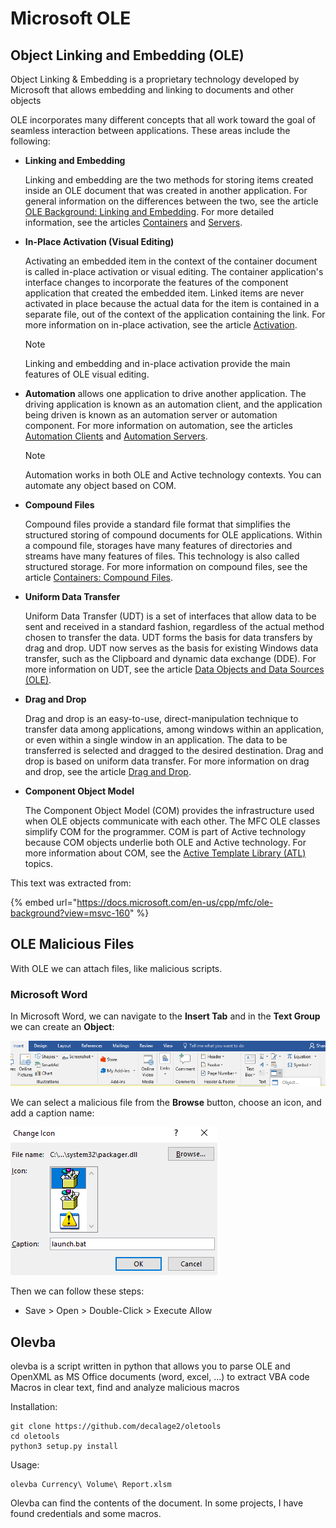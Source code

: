 # Microsoft OLE

## Object Linking and Embedding (OLE)

Object Linking & Embedding is a proprietary technology developed by Microsoft that allows embedding and linking to documents and other objects

OLE incorporates many different concepts that all work toward the goal of seamless interaction between applications. These areas include the following:

*   **Linking and Embedding**

    Linking and embedding are the two methods for storing items created inside an OLE document that was created in another application. For general information on the differences between the two, see the article [OLE Background: Linking and Embedding](https://docs.microsoft.com/en-us/cpp/mfc/ole-background-linking-and-embedding?view=msvc-160). For more detailed information, see the articles [Containers](https://docs.microsoft.com/en-us/cpp/mfc/containers?view=msvc-160) and [Servers](https://docs.microsoft.com/en-us/cpp/mfc/servers?view=msvc-160).
*   **In-Place Activation (Visual Editing)**

    Activating an embedded item in the context of the container document is called in-place activation or visual editing. The container application's interface changes to incorporate the features of the component application that created the embedded item. Linked items are never activated in place because the actual data for the item is contained in a separate file, out of the context of the application containing the link. For more information on in-place activation, see the article [Activation](https://docs.microsoft.com/en-us/cpp/mfc/activation-cpp?view=msvc-160).

    &#x20;Note

    Linking and embedding and in-place activation provide the main features of OLE visual editing.
*   **Automation** allows one application to drive another application. The driving application is known as an automation client, and the application being driven is known as an automation server or automation component. For more information on automation, see the articles [Automation Clients](https://docs.microsoft.com/en-us/cpp/mfc/automation-clients?view=msvc-160) and [Automation Servers](https://docs.microsoft.com/en-us/cpp/mfc/automation-servers?view=msvc-160).

    &#x20;Note

    Automation works in both OLE and Active technology contexts. You can automate any object based on COM.
*   **Compound Files**

    Compound files provide a standard file format that simplifies the structured storing of compound documents for OLE applications. Within a compound file, storages have many features of directories and streams have many features of files. This technology is also called structured storage. For more information on compound files, see the article [Containers: Compound Files](https://docs.microsoft.com/en-us/cpp/mfc/containers-compound-files?view=msvc-160).
*   **Uniform Data Transfer**

    Uniform Data Transfer (UDT) is a set of interfaces that allow data to be sent and received in a standard fashion, regardless of the actual method chosen to transfer the data. UDT forms the basis for data transfers by drag and drop. UDT now serves as the basis for existing Windows data transfer, such as the Clipboard and dynamic data exchange (DDE). For more information on UDT, see the article [Data Objects and Data Sources (OLE)](https://docs.microsoft.com/en-us/cpp/mfc/data-objects-and-data-sources-ole?view=msvc-160).
*   **Drag and Drop**

    Drag and drop is an easy-to-use, direct-manipulation technique to transfer data among applications, among windows within an application, or even within a single window in an application. The data to be transferred is selected and dragged to the desired destination. Drag and drop is based on uniform data transfer. For more information on drag and drop, see the article [Drag and Drop](https://docs.microsoft.com/en-us/cpp/mfc/drag-and-drop-ole?view=msvc-160).
*   **Component Object Model**

    The Component Object Model (COM) provides the infrastructure used when OLE objects communicate with each other. The MFC OLE classes simplify COM for the programmer. COM is part of Active technology because COM objects underlie both OLE and Active technology. For more information about COM, see the [Active Template Library (ATL)](https://docs.microsoft.com/en-us/cpp/atl/active-template-library-atl-concepts?view=msvc-160) topics.

This text was extracted from:

{% embed url="https://docs.microsoft.com/en-us/cpp/mfc/ole-background?view=msvc-160" %}

## OLE Malicious Files

With OLE we can attach files, like malicious scripts.

### Microsoft Word

In Microsoft Word, we can navigate to the **Insert Tab** and in the **Text Group** we can create an **Object**:

![Object Location](../.gitbook/assets/1858a433475a4f47b66b27852b88edf3.png)

We can select a malicious file from the **Browse** button, choose an icon, and add a caption name:

![Change Icon and Browse](../.gitbook/assets/5498c1e4254f443aab4ef804861d207c.png)

Then we can follow these steps:

* Save > Open > Double-Click > Execute Allow

## Olevba

olevba is a script written in python that allows you to parse OLE and OpenXML as MS Office documents (word, excel, ...) to extract VBA code Macros in clear text, find and analyze malicious macros

Installation:

```
git clone https://github.com/decalage2/oletools
cd oletools
python3 setup.py install
```

Usage:

```
olevba Currency\ Volume\ Report.xlsm
```

Olevba can find the contents of the document. In some projects, I have found credentials and some macros.



